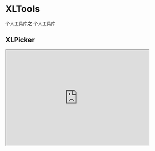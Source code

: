 # XLTools
个人工具库之
个人工具库

<h2>XLPicker</h2>
 <!-- <img src="https://github.com/OPTJoker/XLTools/blob/master/XLPickerGif.gif" width = "290" height = "450" alt="XLPicker效果图" align=center /> -->
 
 <iframe height=300 width=450 src="https://github.com/OPTJoker/XLTools/blob/master/XLPicker.mov" loop="loop" />
 
```objc 
// 根UITableView用法一样，首先遵循XLPickerDataSource 和XLPickerDelegate(如果不需要处理点击响应，也可不加) 
// 必选 @protocol XLPickerDataSource

(NSInteger)numberOfItemsInPicker:(XLPickerView *)xlPickerView;
(NSString *)titleForItemAtIndex:(NSInteger)index xlPickerView:(XLPickerView *)picker;
// 可选 @protocol XLPickerDelegate @optional

(CGFloat)heightForXLPickerView:(XLPickerView *)picker;
(void)xlPickerView:(XLPickerView *)picker didSelectItemAtIndex:(NSInteger)index;
(void)xlPickerView:(XLPickerView *)picker didUnSelectItemAtIndex:(NSInteger)index; 
```
使用示例

```objc

(void)viewDidLoad { 
	[super viewDidLoad]; 
	self.navigationItem.title = @"Debug";

	titles = @[ @"奥斯卡电影" 
				,@"美团电影" 
				,@"猫眼电影" 
				,@"百度视频" 
				,@"乐视TV" 
				,@"PPTV"
				,@"熊猫TV" 
				];

	XLPickerView *picker = [[XLPickerView alloc] initWithFrame:CGRectMake(0, 0, KSCRWIDTH, 	80)]; 
	picker.delegate = self; 
	picker.dataSource = self;

	[self.view addSubview:picker];

	[picker reloadData]; 
	//[picker selectItem:0]; 
}

-(void)xlPickerView:(XLPickerView *)picker didSelectItemAtIndex:(NSInteger)index{ 
	DLog(@"[Picker select:]atIdx:%ld", index); 
}

-(NSInteger)numberOfItemsInPicker:(XLPickerView *)xlPickerView{ 
	return titles.count; 
}

-(NSString *)titleForItemAtIndex:(NSInteger)index xlPickerView:(XLPickerView *)picker{ 
	return titles[index%titles.count]; 
}

-(CGFloat)heightForXLPickerView:(XLPickerView *)picker{ 
	return 44; // 默认是44 
}

```
